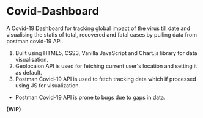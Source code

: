 # Covid-Dashboard
A Covid-19 Dashboard for tracking global impact of the virus till date and visualising the statis of total, recovered and fatal cases by pulling data from postman covid-19 API.

1. Built using HTML5, CSS3, Vanilla JavaScript and Chart.js library for data visualisation.
2. Geolocaion API is used for fetching current user's location and setting it as default.
3. Postman Covid-19 API is used to fetch tracking data which if processed using JS for visualization.
  - Postman Covid-19 API is prone to bugs due to gaps in data.
 
**(WIP)**
